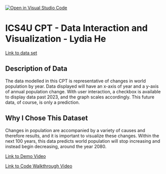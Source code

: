 [![Open in Visual Studio Code](https://classroom.github.com/assets/open-in-vscode-c66648af7eb3fe8bc4f294546bfd86ef473780cde1dea487d3c4ff354943c9ae.svg)](https://classroom.github.com/online_ide?assignment_repo_id=9646216&assignment_repo_type=AssignmentRepo)
# ICS4U CPT - Data Interaction and Visualization - Lydia He
[Link to data set](https://ourworldindata.org/grapher/population-growth-the-annual-change-of-the-population)

## Description of Data
The data modelled in this CPT is representative of changes in world population by year. Data displayed will have an x-axis of year and a y-axis of annual population change. With user interaction, a checkbox is available to display data past 2023, and the graph scales accordingly. This future data, of course, is only a prediction. 

## Why I Chose This Dataset
Changes in population are accompanied by a variety of causes and therefore results, and it is important to visualize these changes. Within the next 100 years, this data predicts world population will stop increasing and instead begin decreasing, around the year 2080. 

[Link to Demo Video](https://drive.google.com/file/d/16b3R9616f94I7eMbEFqBHJIh8oTGa2Pi/view?usp=sharing)
 
[Link to Code Walkthrough Video](https://drive.google.com/file/d/1CKeEQHeuvCE700-w6SnIw19nyzmZD4eK/view?usp=sharing)